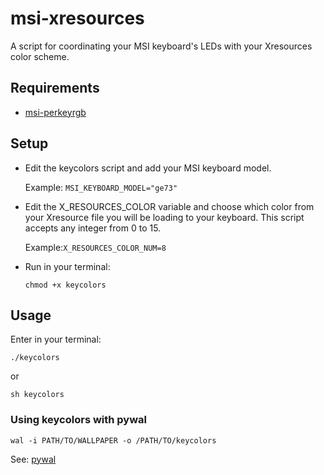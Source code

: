 # msi-xresources
A script for coordinating your MSI keyboard's LEDs with your Xresources color scheme.

## Requirements

- <a href="https://github.com/Askannz/msi-perkeyrgb">msi-perkeyrgb</a>

## Setup

- Edit the keycolors script and add your MSI keyboard model.
  
  Example: ```MSI_KEYBOARD_MODEL="ge73"```
- Edit the X_RESOURCES_COLOR variable and choose which color from your Xresource file you will be loading to your keyboard. This script accepts any integer from 0 to 15.
  
  Example:```X_RESOURCES_COLOR_NUM=8```
- Run in your terminal:
  ```
  chmod +x keycolors 
  ```

## Usage

Enter in your terminal:
```
./keycolors
```
or
```
sh keycolors
```

### Using keycolors with pywal

```
wal -i PATH/TO/WALLPAPER -o /PATH/TO/keycolors
```

See: <a href="https://github.com/dylanaraps/pywal">pywal</a>
